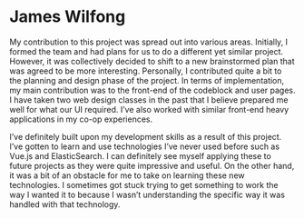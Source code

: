 # James Wilfong
My contribution to this project was spread out into various areas. Initially, I formed the team and had plans for us to do a different yet similar project. However, it was collectively decided to shift to a new brainstormed plan that was agreed to be more interesting. Personally, I contributed quite a bit to the planning and design phase of the project. In terms of implementation, my main contribution was to the front-end of the codeblock and user pages. I have taken two web design classes in the past that I believe prepared me well for what our UI required. I’ve also worked with similar front-end heavy applications in my co-op experiences. 

I’ve definitely built upon my development skills as a result of this project. I’ve gotten to learn and use technologies I’ve never used before such as Vue.js and ElasticSearch. I can definitely see myself applying these to future projects as they were quite impressive and useful. On the other hand, it was a bit of an obstacle for me to take on learning these new technologies. I sometimes got stuck trying to get something to work the way I wanted it to because I wasn’t understanding the specific way it was handled with that technology.
